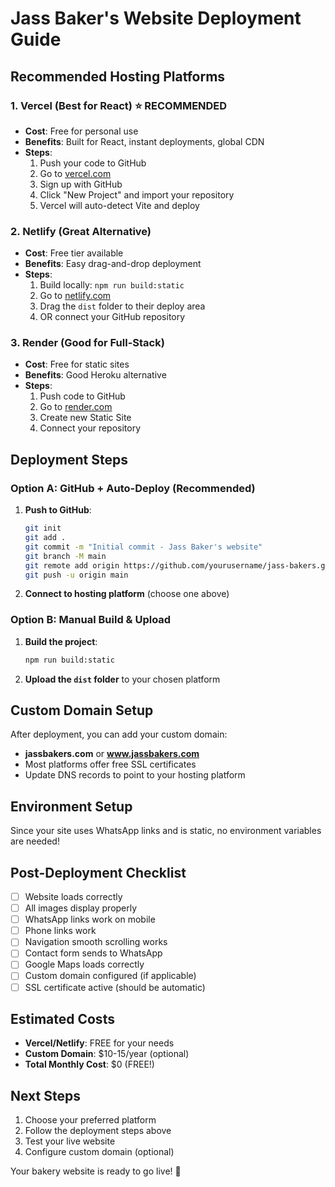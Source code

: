 # Jass Baker's Website Deployment Guide

## Recommended Hosting Platforms

### 1. Vercel (Best for React) ⭐ RECOMMENDED
- **Cost**: Free for personal use
- **Benefits**: Built for React, instant deployments, global CDN
- **Steps**:
  1. Push your code to GitHub
  2. Go to [vercel.com](https://vercel.com)
  3. Sign up with GitHub
  4. Click "New Project" and import your repository
  5. Vercel will auto-detect Vite and deploy

### 2. Netlify (Great Alternative)
- **Cost**: Free tier available
- **Benefits**: Easy drag-and-drop deployment
- **Steps**:
  1. Build locally: `npm run build:static`
  2. Go to [netlify.com](https://netlify.com)
  3. Drag the `dist` folder to their deploy area
  4. OR connect your GitHub repository

### 3. Render (Good for Full-Stack)
- **Cost**: Free for static sites
- **Benefits**: Good Heroku alternative
- **Steps**:
  1. Push code to GitHub
  2. Go to [render.com](https://render.com)
  3. Create new Static Site
  4. Connect your repository

## Deployment Steps

### Option A: GitHub + Auto-Deploy (Recommended)

1. **Push to GitHub**:
   ```bash
   git init
   git add .
   git commit -m "Initial commit - Jass Baker's website"
   git branch -M main
   git remote add origin https://github.com/yourusername/jass-bakers.git
   git push -u origin main
   ```

2. **Connect to hosting platform** (choose one above)

### Option B: Manual Build & Upload

1. **Build the project**:
   ```bash
   npm run build:static
   ```

2. **Upload the `dist` folder** to your chosen platform

## Custom Domain Setup

After deployment, you can add your custom domain:
- **jassbakers.com** or **www.jassbakers.com**
- Most platforms offer free SSL certificates
- Update DNS records to point to your hosting platform

## Environment Setup

Since your site uses WhatsApp links and is static, no environment variables are needed!

## Post-Deployment Checklist

- [ ] Website loads correctly
- [ ] All images display properly
- [ ] WhatsApp links work on mobile
- [ ] Phone links work
- [ ] Navigation smooth scrolling works
- [ ] Contact form sends to WhatsApp
- [ ] Google Maps loads correctly
- [ ] Custom domain configured (if applicable)
- [ ] SSL certificate active (should be automatic)

## Estimated Costs

- **Vercel/Netlify**: FREE for your needs
- **Custom Domain**: $10-15/year (optional)
- **Total Monthly Cost**: $0 (FREE!)

## Next Steps

1. Choose your preferred platform
2. Follow the deployment steps above
3. Test your live website
4. Configure custom domain (optional)

Your bakery website is ready to go live! 🎂